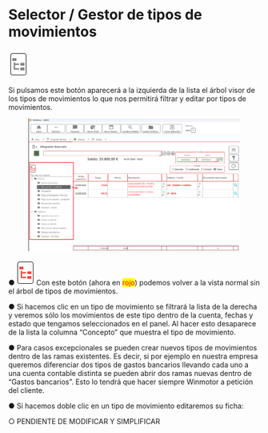 # Selector / Gestor de tipos de movimientos

![](<../../../../../.gitbook/assets/imagen (231).png>)&#x20;

Si pulsamos este botón aparecerá a la izquierda de la lista el árbol visor de los tipos de movimientos lo que nos permitirá filtrar y editar por tipos de movimientos.

<figure><img src="../../../../../.gitbook/assets/imagen (232).png" alt=""><figcaption></figcaption></figure>

●       ![](<../../../../../.gitbook/assets/imagen (233).png>) Con este botón (ahora en <mark style="color:red;">rojo</mark>) podemos volver a la vista normal sin el árbol de tipos de movimientos.

●        Si hacemos clic en un tipo de movimiento se filtrará la lista de la derecha y veremos sólo los movimientos de este tipo dentro de la cuenta, fechas y estado que tengamos seleccionados en el panel. Al hacer esto desaparece de la lista la columna “Concepto” que muestra el tipo de movimiento.

●        Para casos excepcionales se pueden crear nuevos tipos de movimientos dentro de las ramas existentes. Es decir, si por ejemplo en nuestra empresa queremos diferenciar dos tipos de gastos bancarios llevando cada uno a una cuenta contable distinta se pueden abrir dos ramas nuevas dentro de “Gastos bancarios”. Esto lo tendrá que hacer siempre Winmotor a petición del cliente.

●        Si hacemos doble clic en un tipo de movimiento editaremos su ficha:

○        PENDIENTE DE MODIFICAR Y SIMPLIFICAR
